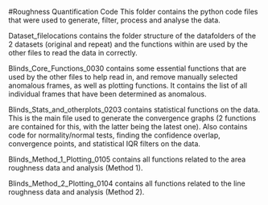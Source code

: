 #Roughness Quantification Code
This folder contains the python code files that were used to generate, filter, process and analyse the data. 


Dataset_filelocations contains the folder structure of the datafolders of the 2 datasets (original and repeat) and the functions within are used by the other files to read the data in correctly.

Blinds_Core_Functions_0030 contains some essential functions that are used by the other files to help read in, and remove manually selected anomalous frames, as well as plotting functions. It contains the list of all individual frames that have been determined as anomalous. 

Blinds_Stats_and_otherplots_0203 contains statistical functions on the data. This is the main file used to generate the convergence graphs (2 functions are contained for this, with the latter being the latest one). Also contains code for normality/normal tests, finding the confidence overlap, convergence points, and statistical IQR filters on the data. 


Blinds_Method_1_Plotting_0105 contains all functions related to the area roughness data and analysis (Method 1). 

Blinds_Method_2_Plotting_0104 contains all functions related to the line roughness data and analysis (Method 2). 

